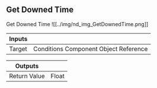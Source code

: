 ## Get Downed Time
Get Downed Time
![[../img/nd_img_GetDownedTime.png]]

|Inputs||
|--|--|
| Target | Conditions Component Object Reference |

|Outputs||
|--|--|
| Return Value | Float |
